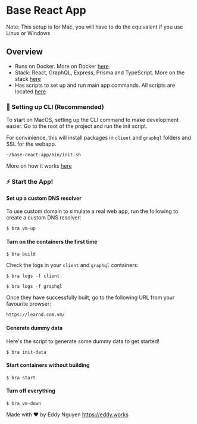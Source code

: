 # Base React App

Note: This setup is for Mac, you will have to do the equivalent if you use Linux or Windows

## Overview

- Runs on Docker. More on Docker [here](./docs/DOCKER.md).
- Stack: React, GraphQL, Express, Prisma and TypeScript. More on the stack [here](./docs/STACK.md)
- Has scripts to set up and run main app commands. All scripts are located [here](./bin/)

### 🌟 Setting up CLI (Recommended)

To start on MacOS, setting up the CLI command to make development easier. Go to the root of the project and run the init script. 

For convinience, this will install packages in `client` and `graphql` folders and SSL for the webapp.

```
~/base-react-app/bin/init.sh
```

More on how it works [here](./docs/INIT.md)

### ⚡️ Start the App!

#### Set up a custom DNS resolver

To use custom domain to simulate a real web app, run the following to create a custom DNS resolver:

```
$ bra vm-up
```

#### Turn on the containers the first time

```
$ bra build
```

Check the logs in your `client` and `graphql` containers:

```
$ bra logs -f client
```

```
$ bra logs -f graphql
```

Once they have successfully built, go to the following URL from your favourite browser:

```
https://learnd.com.vm/
```

#### Generate dummy data

Here's the script to generate some dummy data to get started!

```
$ bra init-data
```

#### Start containers without building

```
$ bra start
```

#### Turn off everything

```
$ bra vm-down
```

Made with ♥ by Eddy Nguyen
https://eddy.works
